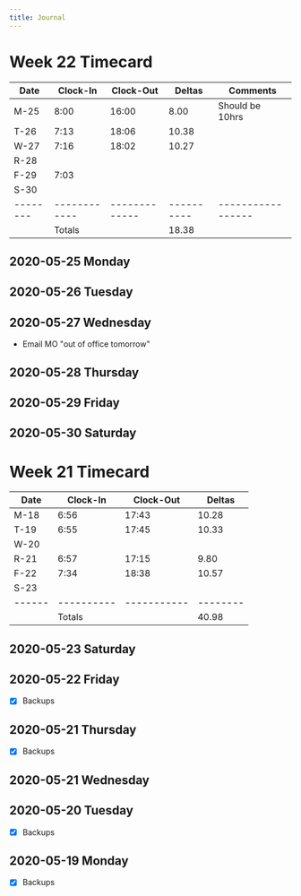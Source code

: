 ```yaml
---
title: Journal
---
```

# Week 22 Timecard

| Date   | Clock-In   | Clock-Out   | Deltas   | Comments        |
|--------|------------|-------------|----------|-----------------|
| M-25   | 8:00       | 16:00       | 8.00     | Should be 10hrs |
| T-26   | 7:13       | 18:06       | 10.38    |                 |
| W-27   | 7:16       | 18:02       | 10.27    |                 |
| R-28   |            |             |          |                 |
| F-29   | 7:03       |             |          |                 |
| S-30   |            |             |          |                 |
|--------|------------|-------------|----------|-----------------|
|        | Totals     |             | 18.38    |                 |

## 2020-05-25 Monday
## 2020-05-26 Tuesday
## 2020-05-27 Wednesday

- Email MO "out of office tomorrow"

## 2020-05-28 Thursday
## 2020-05-29 Friday
## 2020-05-30 Saturday

# Week 21 Timecard

| Date | Clock-In | Clock-Out | Deltas |
|------|----------|-----------|--------|
| M-18 |  6:56    |  17:43    |  10.28 |
| T-19 |  6:55    |  17:45    |  10.33 |
| W-20 |          |           |        |
| R-21 |  6:57    |  17:15    |   9.80 |
| F-22 |  7:34    |  18:38    |  10.57 |
| S-23 |          |           |        |
|------|----------|-----------|--------|
|      | Totals   |           |  40.98 |

## 2020-05-23 Saturday
## 2020-05-22 Friday

- [X] Backups

## 2020-05-21 Thursday

- [X] Backups

## 2020-05-21 Wednesday
## 2020-05-20 Tuesday

- [X] Backups

## 2020-05-19 Monday

- [X] Backups 
